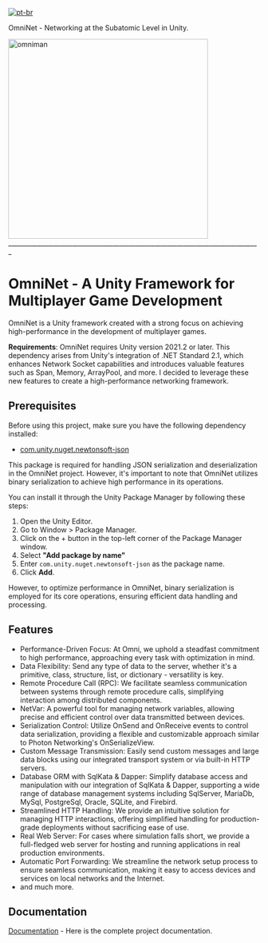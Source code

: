 [![pt-br](https://img.shields.io/badge/lang-pt--br-green.svg)](https://github.com/RuanCardoso/OmniNet/blob/main/README.pt-br.md)

OmniNet - Networking at the Subatomic Level in Unity.

<img src="omniman.png" alt="omniman" width="400" height="400">
_______________________________________________________________________________

# OmniNet - A Unity Framework for Multiplayer Game Development

OmniNet is a Unity framework created with a strong focus on achieving high-performance in the development of multiplayer games.

**Requirements**: OmniNet requires Unity version 2021.2 or later. This dependency arises from Unity's integration of .NET Standard 2.1, which enhances Network Socket capabilities and introduces valuable features such as Span, Memory, ArrayPool, and more. I decided to leverage these new features to create a high-performance networking framework.

## Prerequisites

Before using this project, make sure you have the following dependency installed:

- [com.unity.nuget.newtonsoft-json](https://github.com/jilleJr/Newtonsoft.Json-for-Unity)

This package is required for handling JSON serialization and deserialization in the OmniNet project. However, it's important to note that OmniNet utilizes binary serialization to achieve high performance in its operations.

You can install it through the Unity Package Manager by following these steps:

1. Open the Unity Editor.
2. Go to Window > Package Manager.
3. Click on the + button in the top-left corner of the Package Manager window.
4. Select **"Add package by name"**
5. Enter `com.unity.nuget.newtonsoft-json` as the package name.
6. Click **Add**.

However, to optimize performance in OmniNet, binary serialization is employed for its core operations, ensuring efficient data handling and processing.

## Features

- Performance-Driven Focus: At Omni, we uphold a steadfast commitment to high performance, approaching every task with optimization in mind.
- Data Flexibility: Send any type of data to the server, whether it's a primitive, class, structure, list, or dictionary - versatility is key.
- Remote Procedure Call (RPC): We facilitate seamless communication between systems through remote procedure calls, simplifying interaction among distributed components.
- NetVar: A powerful tool for managing network variables, allowing precise and efficient control over data transmitted between devices.
- Serialization Control: Utilize OnSend and OnReceive events to control data serialization, providing a flexible and customizable approach similar to Photon Networking's OnSerializeView.
- Custom Message Transmission: Easily send custom messages and large data blocks using our integrated transport system or via built-in HTTP servers.
- Database ORM with SqlKata & Dapper: Simplify database access and manipulation with our integration of SqlKata & Dapper, supporting a wide range of database management systems including SqlServer, MariaDb, MySql, PostgreSql, Oracle, SQLite, and Firebird.
- Streamlined HTTP Handling: We provide an intuitive solution for managing HTTP interactions, offering simplified handling for production-grade deployments without sacrificing ease of use.
- Real Web Server: For cases where simulation falls short, we provide a full-fledged web server for hosting and running applications in real production environments.
- Automatic Port Forwarding: We streamline the network setup process to ensure seamless communication, making it easy to access devices and services on local networks and the Internet.
- and much more.

## Documentation

[Documentation](../../wiki) - Here is the complete project documentation.
